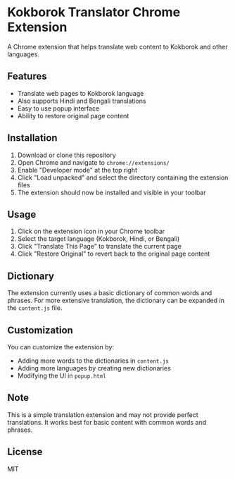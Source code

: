 # Kokborok Translator Chrome Extension

A Chrome extension that helps translate web content to Kokborok and other languages.

## Features

- Translate web pages to Kokborok language
- Also supports Hindi and Bengali translations
- Easy to use popup interface
- Ability to restore original page content

## Installation

1. Download or clone this repository
2. Open Chrome and navigate to `chrome://extensions/`
3. Enable "Developer mode" at the top right
4. Click "Load unpacked" and select the directory containing the extension files
5. The extension should now be installed and visible in your toolbar

## Usage

1. Click on the extension icon in your Chrome toolbar
2. Select the target language (Kokborok, Hindi, or Bengali)
3. Click "Translate This Page" to translate the current page
4. Click "Restore Original" to revert back to the original page content

## Dictionary

The extension currently uses a basic dictionary of common words and phrases. For more extensive translation, the dictionary can be expanded in the `content.js` file.

## Customization

You can customize the extension by:
- Adding more words to the dictionaries in `content.js`
- Adding more languages by creating new dictionaries
- Modifying the UI in `popup.html`

## Note

This is a simple translation extension and may not provide perfect translations. It works best for basic content with common words and phrases.

## License

MIT 